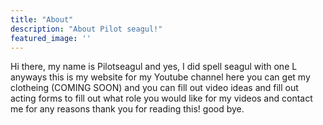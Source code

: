 ```yaml
---
title: "About"
description: "About Pilot seagul!"
featured_image: ''
---
```


  Hi there, my name is Pilotseagul and yes, I did spell seagul with one L anyways this is my website for my Youtube channel here you can get my clotheing (COMING SOON) and you can fill out video ideas and fill out acting forms to fill out what role you would like for my videos and contact me for any reasons thank you for reading this! good bye.

